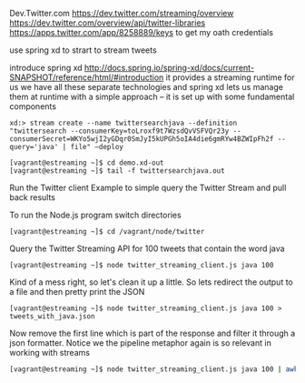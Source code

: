 Dev.Twitter.com
https://dev.twitter.com/streaming/overview
https://dev.twitter.com/overview/api/twitter-libraries
https://apps.twitter.com/app/8258889/keys to get my oath credentials

use spring xd to strart to stream tweets

introduce spring xd
http://docs.spring.io/spring-xd/docs/current-SNAPSHOT/reference/html/#introduction
it provides a streaming runtime for us
we have all these separate technologies and spring xd lets us manage them at runtime with a simple approach – it is set up with some fundamental components

``` console
xd:> stream create --name twittersearchjava --definition "twittersearch --consumerKey=toLroxf9t7WzsdQvVSFVQr23y --consumerSecret=WKYo5wjI2yGDqr0SmJyI5kUPGh5oIA4die6gmRYw4BZWIpFh2f --query='java' | file" –deploy
```

``` console
[vagrant@estreaming ~]$ cd demo.xd-out
[vagrant@estreaming ~]$ tail -f twittersearchjava.out
```


Run the Twitter client Example to simple query the Twitter Stream and pull back results

To run the Node.js program switch directories
```console
[vagrant@estreaming ~]$ cd /vagrant/node/twitter
```

Query the Twitter Streaming API for 100 tweets that contain the word java
```console
[vagrant@estreaming ~]$ node twitter_streaming_client.js java 100
```

Kind of a mess right, so let's clean it up a little. So lets redirect the output to a file and then pretty print the JSON
```console
[vagrant@estreaming ~]$ node twitter_streaming_client.js java 100 > tweets_with_java.json
```

Now remove the first line which is part of the response and filter it through a json formatter. Notice we the pipeline metaphor again is so relevant in working with streams
```bash
[vagrant@estreaming ~]$ node twitter_streaming_client.js java 100 | awk '{ if ( NR > 1  ) { print } }' | format-json-stream | less
```
